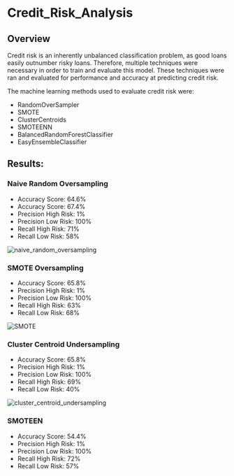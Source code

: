 # Credit_Risk_Analysis
## Overview
Credit risk is an inherently unbalanced classification problem, as good loans easily outnumber risky loans. Therefore, multiple techniques were necessary in order to train and evaluate this model. These techniques were ran and evaluated for performance and accuracy at predicting credit risk.

The machine learning methods used to evaluate credit risk were:
 * RandomOverSampler
 * SMOTE
 * ClusterCentroids
 * SMOTEENN
 * BalancedRandomForestClassifier
 * EasyEnsembleClassifier

## Results:

### Naive Random Oversampling
 * Accuracy Score: 64.6%
 * Accuracy Score: 67.4%
 * Precision High Risk: 1%
 * Precision Low Risk: 100%
 * Recall High Risk: 71%
 * Recall Low Risk: 58%

![naive_random_oversampling](https://user-images.githubusercontent.com/110632671/206835034-4fd04bf5-520c-4398-92f0-28cefc96dd87.png)

### SMOTE Oversampling
 * Accuracy Score: 65.8%
 * Precision High Risk: 1%
 * Precision Low Risk: 100%
 * Recall High Risk: 63%
 * Recall Low Risk: 68%

![SMOTE](https://user-images.githubusercontent.com/110632671/206835136-c996afef-a787-491d-8225-6df195e0b677.png)

### Cluster Centroid Undersampling
  * Accuracy Score: 65.8%
  * Precision High Risk: 1%
  * Precision Low Risk: 100%
  * Recall High Risk: 69%
  * Recall Low Risk: 40%

![cluster_centroid_undersampling](https://user-images.githubusercontent.com/110632671/206835271-33192843-400d-46d2-811c-746699ca9256.png)

### SMOTEEN
  * Accuracy Score: 54.4%
  * Precision High Risk: 1%
  * Precision Low Risk: 100%
  * Recall High Risk: 72%
  * Recall Low Risk: 57%




